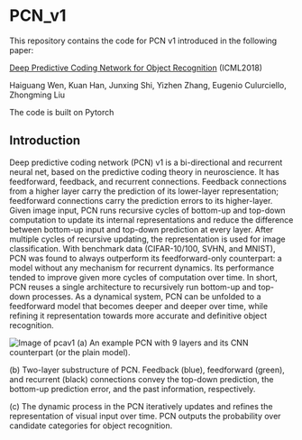 # PCN_v1
This repository contains the code for PCN v1 introduced in the following paper:

[Deep Predictive Coding Network for Object Recognition](https://arxiv.org/abs/1802.04762) (ICML2018)

Haiguang Wen, Kuan Han, Junxing Shi, Yizhen Zhang, Eugenio Culurciello, Zhongming Liu

The code is built on Pytorch

## Introduction

Deep predictive coding network (PCN) v1 is a bi-directional and recurrent neural net, based on the predictive coding theory in neuroscience. It has feedforward, feedback, and recurrent connections. Feedback connections from a higher layer carry the prediction of its lower-layer representation; feedforward connections carry the prediction errors to its higher-layer. Given image input, PCN runs recursive cycles of bottom-up and top-down computation to update its internal representations and reduce the difference between bottom-up input and top-down prediction at every layer. After multiple cycles of recursive updating, the representation is used for image classification. With benchmark data (CIFAR-10/100, SVHN, and MNIST), PCN was found to always outperform its feedforward-only counterpart: a model without any mechanism for recurrent dynamics. Its performance tended to improve given more cycles of computation over time. In short, PCN reuses a single architecture to recursively run bottom-up and top-down processes. As a dynamical system, PCN can be unfolded to a feedforward model that becomes deeper and deeper over time, while refining it representation towards more accurate and definitive object recognition.

![Image of pcav1](https://github.com/libilab/PCN_v1/blob/master/figures/Figure1.png)
(a) An example PCN with 9 layers and its CNN counterpart (or the plain model).

(b) Two-layer substructure of PCN. Feedback (blue), feedforward (green), and recurrent (black) connections convey the top-down prediction, the bottom-up prediction error, and the past information, respectively.

(c) The dynamic process in the PCN iteratively updates and refines the representation of visual input over time. PCN outputs the probability over candidate categories for object recognition. 
